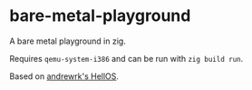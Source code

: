 # bare-metal-playground

A bare metal playground in zig.

Requires `qemu-system-i386` and can be run with `zig build run`.

Based on [andrewrk's HellOS](https://github.com/andrewrk/HellOS).
